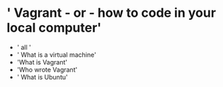 
# ' Vagrant - or - how to code in your local computer'
* ' all ' 
* ' What is a virtual machine'
* 'What is Vagrant'
* 'Who wrote Vagrant'
* ' What is Ubuntu' 
